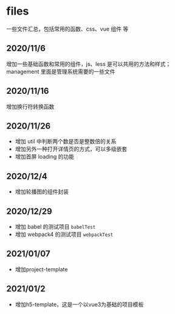 # files

一些文件汇总，包括常用的函数、css、vue 组件 等

## 2020/11/6

增加一些基础函数和常用的组件，js、less 是可以共用的方法和样式；management 里面是管理系统需要的一些文件

## 2020/11/16

增加换行符转换函数

## 2020/11/26

- 增加 util 中判断两个数是否是整数倍的关系
- 增加另外一种打开详情页的方式，可以多级嵌套
- 增加首屏 loading 的功能

## 2020/12/4

- 增加轮播图的组件封装

## 2020/12/29
* 增加 babel 的测试项目 `babelTest`
* 增加 webpack4 的测试项目 `webpackTest`

## 2021/01/07
* 增加project-template

## 2021/01/2
* 增加h5-template，这是一个以vue3为基础的项目模板